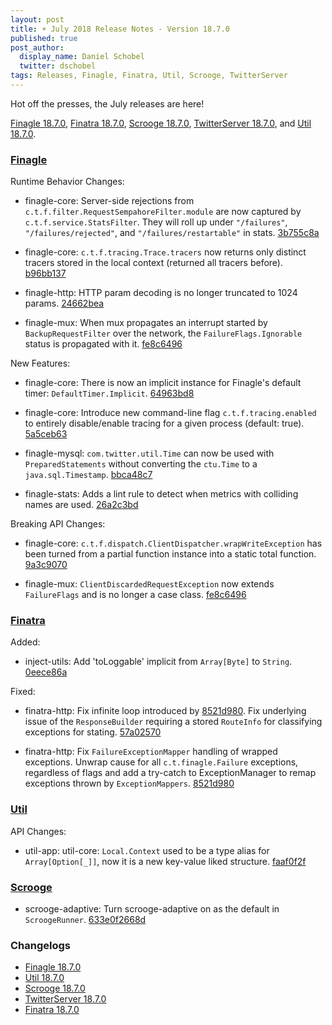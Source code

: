 ```yaml
---
layout: post
title: ☀️ July 2018 Release Notes - Version 18.7.0
published: true
post_author:
  display_name: Daniel Schobel
  twitter: dschobel
tags: Releases, Finagle, Finatra, Util, Scrooge, TwitterServer
---
```


Hot off the presses, the July releases are here!

[Finagle 18.7.0](https://github.com/twitter/finagle/releases/tag/finagle-18.7.0),
[Finatra 18.7.0](https://github.com/twitter/finatra/releases/tag/finatra-18.7.0),
[Scrooge 18.7.0](https://github.com/twitter/scrooge/releases/tag/scrooge-18.7.0),
[TwitterServer 18.7.0](https://github.com/twitter/twitter-server/releases/tag/twitter-server-18.7.0),
and [Util 18.7.0](https://github.com/twitter/util/releases/tag/util-18.7.0).

### [Finagle](https://github.com/twitter/finagle/) ###

Runtime Behavior Changes:

  * finagle-core: Server-side rejections from `c.t.f.filter.RequestSempahoreFilter.module` are now
captured by `c.t.f.service.StatsFilter`. They will roll up under `"/failures"`,
`"/failures/rejected"`, and `"/failures/restartable"` in stats. [3b755c8a](https://github.com/twitter/finagle/commit/3b755c8a)

  * finagle-core: `c.t.f.tracing.Trace.tracers` now returns only distinct tracers stored in
the local context (returned all tracers before). [b96bb137](https://github.com/twitter/finagle/commit/b96bb137)

  * finagle-http: HTTP param decoding is no longer truncated to 1024 params. [24662bea](https://github.com/twitter/finagle/commit/24662bea)
  
  * finagle-mux: When mux propagates an interrupt started by `BackupRequestFilter` over the
network, the `FailureFlags.Ignorable` status is propagated with it. [fe8c6496](https://github.com/twitter/finagle/commit/fe8c6496)

New Features:

  * finagle-core: There is now an implicit instance for Finagle's default timer:
`DefaultTimer.Implicit`. [64963bd8](https://github.com/twitter/finagle/commit/64963bd8)

  * finagle-core: Introduce new command-line flag `c.t.f.tracing.enabled` to entirely
disable/enable tracing for a given process (default: true). [5a5ceb63](https://github.com/twitter/finagle/commit/5a5ceb63)

  * finagle-mysql: `com.twitter.util.Time` can now be used with
`PreparedStatements` without converting the `ctu.Time` to a `java.sql.Timestamp`. [bbca48c7](https://github.com/twitter/finagle/commit/bbca48c7)

  * finagle-stats: Adds a lint rule to detect when metrics with colliding names are used. [26a2c3bd](https://github.com/twitter/finagle/commit/26a2c3bd)

Breaking API Changes:

  * finagle-core: `c.t.f.dispatch.ClientDispatcher.wrapWriteException` has been turned from a
partial function instance into a static total function. [9a3c9070](https://github.com/twitter/finagle/commit/9a3c9070)

  * finagle-mux: `ClientDiscardedRequestException` now extends `FailureFlags` and is no longer
a case class. [fe8c6496](https://github.com/twitter/finagle/commit/fe8c6496)

### [Finatra](https://github.com/twitter/finatra/) ###

Added:

* inject-utils: Add 'toLoggable' implicit from `Array[Byte]` to `String`. [0eece86a](https://github.com/twitter/finatra/commit/0eece86a)

Fixed:

* finatra-http: Fix infinite loop introduced by [8521d980](https://github.com/twitter/finatra/commit/8521d980). Fix underlying issue of the
`ResponseBuilder` requiring a stored `RouteInfo` for classifying exceptions for stating. [57a02570](https://github.com/twitter/finatra/commit/57a02570)

* finatra-http: Fix `FailureExceptionMapper` handling of wrapped exceptions. Unwrap cause for all
`c.t.finagle.Failure` exceptions, regardless of flags and add a try-catch to ExceptionManager
to remap exceptions thrown by `ExceptionMappers`. [8521d980](https://github.com/twitter/finatra/commit/8521d980)

### [Util](https://github.com/twitter/util/) ###

API Changes:

  * util-app: util-core: `Local.Context` used to be a type alias for `Array[Option[_]]`, now it is
a new key-value liked structure. [faaf0f2f](https://github.com/twitter/util/commit/faaf0f2f)

### [Scrooge](https://github.com/twitter/scrooge/) ###

  * scrooge-adaptive: Turn scrooge-adaptive on as the default in `ScroogeRunner`. [633e0f2668d](https://github.com/twitter/scrooge/commit/633e0f2668d92404beca77fa5d3c8d1d52181756)

### Changelogs ###

 * [Finagle 18.7.0][finagle]
 * [Util 18.7.0][util]
 * [Scrooge 18.7.0][scrooge]
 * [TwitterServer 18.7.0][twitterserver]
 * [Finatra 18.7.0][finatra]

[finagle]: https://github.com/twitter/finagle/blob/finagle-18.7.0/CHANGES
[util]: https://github.com/twitter/util/blob/util-18.7.0/CHANGES
[scrooge]: https://github.com/twitter/scrooge/blob/scrooge-18.7.0/CHANGES
[twitterserver]: https://github.com/twitter/twitter-server/blob/twitter-server-18.7.0/CHANGES
[finatra]: https://github.com/twitter/finatra/blob/finatra-18.7.0/CHANGELOG.md
